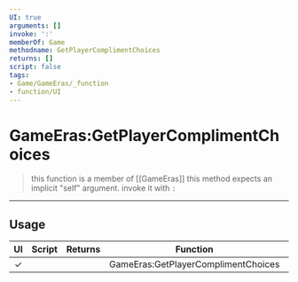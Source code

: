 ```yaml
---
UI: true
arguments: []
invoke: ':'
memberOf: Game
methodname: GetPlayerComplimentChoices
returns: []
script: false
tags:
- Game/GameEras/_function
- function/UI
---
```

# GameEras:GetPlayerComplimentChoices
> this function is a member of [[GameEras]]
> this method expects an implicit "self" argument. invoke it with `:`
-----
## Usage
|  UI | Script | Returns | Function | Arguments |
|:---:|:------:|-------:|:--------:|:---------|
|✓| ||GameEras:GetPlayerComplimentChoices||
